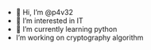 - 👋 Hi, I’m @p4v32
- 👀 I’m interested in IT
- 🌱 I’m currently learning python
- I’m working on cryptography algorithm
<!---
- 💞️ I’m looking to collaborate on ...
- 📫 How to reach me ...
--->
<!---
p4v32/p4v32 is a ✨ special ✨ repository because its `README.md` (this file) appears on your GitHub profile.
You can click the Preview link to take a look at your changes.
--->
